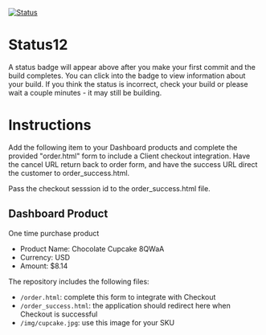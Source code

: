 [![Status](https://img.shields.io/badge/status-BUILDING%20COMMIT:%2026eda6b984932921ec947ff0c6a39d60ae5b7c39-yellow.svg)](https://github.com/raysaavedra-work/bakery_scaffold_m0PbKJU9dbFOWbGr/commit/26eda6b984932921ec947ff0c6a39d60ae5b7c39)



# Status12

A status badge will appear above after you make your first commit and the build completes. You can click into the badge to view information about your build. If you think the status is incorrect, check your build or please wait a couple minutes - it may still be building.

# Instructions

Add the following item to your Dashboard products and complete the provided "order.html" form to include a Client checkout integration. Have the cancel URL return back to order form, and have the success URL direct the customer to order_success.html.

Pass the checkout sesssion id to the order_success.html file.

## Dashboard Product
One time purchase product
* Product Name: Chocolate Cupcake 8QWaA
* Currency: USD
* Amount: $8.14

The repository includes the following files:
* `/order.html`: complete this form to integrate with Checkout
* `/order_success.html`: the application should redirect here when Checkout is successful
* `/img/cupcake.jpg`: use this image for your SKU
